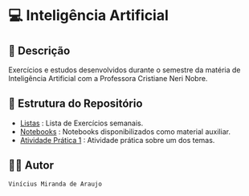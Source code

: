 # 💻 Inteligência Artificial

## 📃 Descrição

Exercícios e estudos desenvolvidos durante o semestre da matéria de Inteligência Artificial com a Professora Cristiane 
Neri Nobre.

## 📑 Estrutura do Repositório

- [Listas](/IA/Listas/) : Lista de Exercícios semanais.
- [Notebooks](/IA/Notebooks/) : Notebooks disponibilizados como material auxiliar.
- [Atividade Prática 1](/IA/Atividade_Pratica_1/) : Atividade prática sobre um dos temas.

## 👨‍💻 Autor

`Vinícius Miranda de Araujo`
